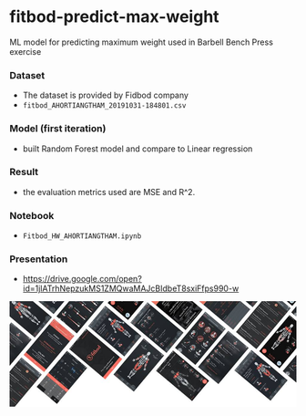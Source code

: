 # fitbod-predict-max-weight
ML model for predicting maximum weight used in Barbell Bench Press exercise 

### Dataset
  - The dataset is provided by Fidbod company
  - `fitbod_AHORTIANGTHAM_20191031-184801.csv`

### Model (first iteration)
  - built Random Forest model and compare to Linear regression

### Result
  - the evaluation metrics used are MSE and R^2.
   
### Notebook 
  - `Fitbod_HW_AHORTIANGTHAM.ipynb`

### Presentation
  - https://drive.google.com/open?id=1jlATrhNepzukMS1ZMQwaMAJcBIdbeT8sxiFfps990-w


<img src="image_fb.png">
